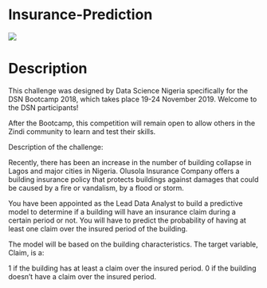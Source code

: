 # Insurance-Prediction
<p>
  <img src= "https://zindi-public-release.s3.eu-west-2.amazonaws.com/uploads/competition/image/36/header_66aed506-93a2-43fd-b43b-924aa62784dc.jpeg" />
</p>

# Description
This challenge was designed by Data Science Nigeria specifically for the DSN Bootcamp 2018, which takes place 19-24 November 2019. Welcome to the DSN participants!

After the Bootcamp, this competition will remain open to allow others in the Zindi community to learn and test their skills.

Description of the challenge:

Recently, there has been an increase in the number of building collapse in Lagos and major cities in Nigeria. Olusola Insurance Company offers a building insurance policy that protects buildings against damages that could be caused by a fire or vandalism, by a flood or storm.

You have been appointed as the Lead Data Analyst to build a predictive model to determine if a building will have an insurance claim during a certain period or not. You will have to predict the probability of having at least one claim over the insured period of the building.

The model will be based on the building characteristics. The target variable, Claim, is a:

1 if the building has at least a claim over the insured period.
0 if the building doesn’t have a claim over the insured period.
